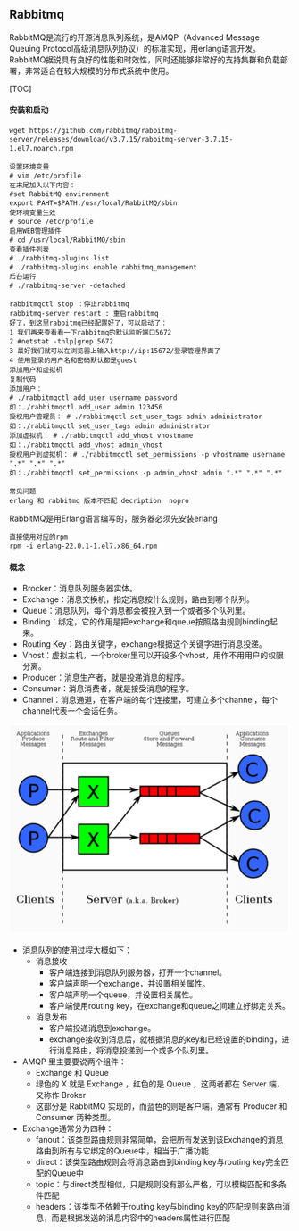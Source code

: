## Rabbitmq

RabbitMQ是流行的开源消息队列系统，是AMQP（Advanced Message Queuing Protocol高级消息队列协议）的标准实现，用erlang语言开发。RabbitMQ据说具有良好的性能和时效性，同时还能够非常好的支持集群和负载部署，非常适合在较大规模的分布式系统中使用。

\[TOC\]

#### 安装和启动

```
wget https://github.com/rabbitmq/rabbitmq-server/releases/download/v3.7.15/rabbitmq-server-3.7.15-1.el7.noarch.rpm

设置环境变量
# vim /etc/profile
在末尾加入以下内容：
#set RabbitMQ environment
export PAHT=$PATH:/usr/local/RabbitMQ/sbin
使环境变量生效
# source /etc/profile
启用WEB管理插件
# cd /usr/local/RabbitMQ/sbin
查看插件列表
# ./rabbitmq-plugins list
# ./rabbitmq-plugins enable rabbitmq_management
后台运行
# ./rabbitmq-server -detached

rabbitmqctl stop ：停止rabbitmq 
rabbitmq-server restart : 重启rabbitmq
好了，到这里rabbitmq已经配置好了，可以启动了：
1 我们再来查看看一下rabbitmq的默认监听端口5672
2 #netstat -tnlp|grep 5672
3 最好我们就可以在浏览器上输入http://ip:15672/登录管理界面了
4 使用登录的用户名和密码默认都是guest
添加用户和虚拟机
复制代码
添加用户：
# ./rabbitmqctl add_user username password
如：./rabbitmqctl add_user admin 123456
授权用户管理员： # ./rabbitmqctl set_user_tags admin administrator
如：./rabbitmqctl set_user_tags admin administrator
添加虚拟机： # ./rabbitmqctl add_vhost vhostname
如：./rabbitmqctl add_vhost admin_vhost
授权用户到虚拟机： # ./rabbitmqctl set_permissions -p vhostname username ".*" ".*" ".*"
如：./rabbitmqctl set_permissions -p admin_vhost admin ".*" ".*" ".*"

常见问题
erlang 和 rabbitmq 版本不匹配 decription  nopro
```

RabbitMQ是用Erlang语言编写的，服务器必须先安装erlang

```
直接使用对应的rpm 
rpm -i erlang-22.0.1-1.el7.x86_64.rpm
```

#### 概念

* Brocker：消息队列服务器实体。
* Exchange：消息交换机，指定消息按什么规则，路由到哪个队列。
* Queue：消息队列，每个消息都会被投入到一个或者多个队列里。
* Binding：绑定，它的作用是把exchange和queue按照路由规则binding起来。
* Routing Key：路由关键字，exchange根据这个关键字进行消息投递。
* Vhost：虚拟主机，一个broker里可以开设多个vhost，用作不用用户的权限分离。
* Producer：消息生产者，就是投递消息的程序。
* Consumer：消息消费者，就是接受消息的程序。
* Channel：消息通道，在客户端的每个连接里，可建立多个channel，每个channel代表一个会话任务。

![](/assets/rabbitmq1.png)

* 消息队列的使用过程大概如下：
  * 消息接收
    * 客户端连接到消息队列服务器，打开一个channel。
    * 客户端声明一个exchange，并设置相关属性。
    * 客户端声明一个queue，并设置相关属性。
    * 客户端使用routing key，在exchange和queue之间建立好绑定关系。
  * 消息发布
    * 客户端投递消息到exchange。
    * exchange接收到消息后，就根据消息的key和已经设置的binding，进行消息路由，将消息投递到一个或多个队列里。
* AMQP 里主要要说两个组件：
  * Exchange 和 Queue
  * 绿色的 X 就是 Exchange ，红色的是 Queue ，这两者都在 Server 端，又称作 Broker
  * 这部分是 RabbitMQ 实现的，而蓝色的则是客户端，通常有 Producer 和 Consumer 两种类型。
* Exchange通常分为四种：
  * fanout：该类型路由规则非常简单，会把所有发送到该Exchange的消息路由到所有与它绑定的Queue中，相当于广播功能
  * direct：该类型路由规则会将消息路由到binding key与routing key完全匹配的Queue中
  * topic：与direct类型相似，只是规则没有那么严格，可以模糊匹配和多条件匹配
  * headers：该类型不依赖于routing key与binding key的匹配规则来路由消息，而是根据发送的消息内容中的headers属性进行匹配



